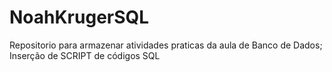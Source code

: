 # NoahKrugerSQL
Repositorio para armazenar atividades praticas da aula de Banco de Dados;
Inserção de SCRIPT de códigos SQL
